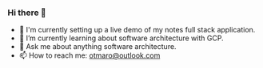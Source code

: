 ### Hi there 👋

- 🔭 I'm currently setting up a live demo of my notes full stack application.
- 🌱 I’m currently learning about software architecture with GCP.
- 💬 Ask me about anything software architecture.
- 📫 How to reach me: otmaro@outlook.com
